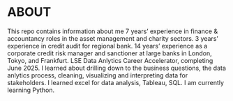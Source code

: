 # ABOUT
This repo contains information about me
7 years’ experience in finance & accountancy roles in the asset management and charity sectors. 3 years’ experience in credit audit for regional bank. 14 years’ experience as a corporate credit risk manager and sanctioner at large banks in London, Tokyo, and Frankfurt.
LSE Data Anlytics Career Accelerator, completing June 2025. I learned about drilling down to the business questions, the data anlytics process, cleaning, visualizing and interpreting data for stakeholders. I learned excel for data analysis, Tableau, SQL. I am currently learning Python.
